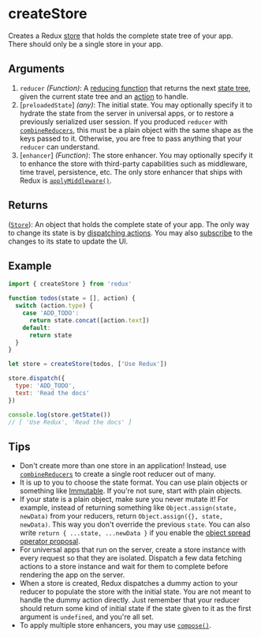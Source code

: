 # createStore

Creates a Redux [store](store.md) that holds the complete state tree of your app.  
There should only be a single store in your app.

## Arguments

1. `reducer` _\(Function\)_: A [reducing function](../glossary.md#reducer) that returns the next [state tree](../glossary.md#state), given the current state tree and an [action](../glossary.md#action) to handle.
2. \[`preloadedState`\] _\(any\)_: The initial state. You may optionally specify it to hydrate the state from the server in universal apps, or to restore a previously serialized user session. If you produced `reducer` with [`combineReducers`](combinereducers.md), this must be a plain object with the same shape as the keys passed to it. Otherwise, you are free to pass anything that your `reducer` can understand.
3. \[`enhancer`\] _\(Function\)_: The store enhancer. You may optionally specify it to enhance the store with third-party capabilities such as middleware, time travel, persistence, etc. The only store enhancer that ships with Redux is [`applyMiddleware()`](applymiddleware.md).

## Returns

\([`Store`](store.md)\): An object that holds the complete state of your app. The only way to change its state is by [dispatching actions](store.md#dispatch). You may also [subscribe](store.md#subscribe) to the changes to its state to update the UI.

## Example

```javascript
import { createStore } from 'redux'

function todos(state = [], action) {
  switch (action.type) {
    case 'ADD_TODO':
      return state.concat([action.text])
    default:
      return state
  }
}

let store = createStore(todos, ['Use Redux'])

store.dispatch({
  type: 'ADD_TODO',
  text: 'Read the docs'
})

console.log(store.getState())
// [ 'Use Redux', 'Read the docs' ]
```

## Tips

* Don't create more than one store in an application! Instead, use [`combineReducers`](combinereducers.md) to create a single root reducer out of many.
* It is up to you to choose the state format. You can use plain objects or something like [Immutable](http://facebook.github.io/immutable-js/). If you're not sure, start with plain objects.
* If your state is a plain object, make sure you never mutate it! For example, instead of returning something like `Object.assign(state, newData)` from your reducers, return `Object.assign({}, state, newData)`. This way you don't override the previous `state`. You can also write `return { ...state, ...newData }` if you enable the [object spread operator proposal](../recipes/using-object-spread-operator.md).
* For universal apps that run on the server, create a store instance with every request so that they are isolated. Dispatch a few data fetching actions to a store instance and wait for them to complete before rendering the app on the server.
* When a store is created, Redux dispatches a dummy action to your reducer to populate the store with the initial state. You are not meant to handle the dummy action directly. Just remember that your reducer should return some kind of initial state if the state given to it as the first argument is `undefined`, and you're all set.
* To apply multiple store enhancers, you may use [`compose()`](compose.md).

